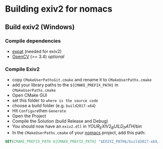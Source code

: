 # Building exiv2 for nomacs

## Build exiv2 (Windows)

### Compile dependencies

- [expat](https://github.com/nomacs/expat) (needed for exiv2)
- [OpenCV](https://github.com/TUWien/opencv) (>= 3.4) _optional_

### Compile Exiv2

- copy `CMakeUserPathsGit.cmake` and rename it to `CMakeUserPaths.cmake`
- add your library paths to the `${CMAKE_PREFIX_PATH}` in `CMakeUserPaths.cmake`
- Open CMake GUI
- set this folder to `where is the source code`
- choose a build folder (e.g. `build2017-x64`)
- Hit `Configure`then `Generate`
- Open the Project
- Compile the Solution (build Release and Debug)
- You should now have an `exiv2.dll` in $YOUR_EXIV2_BUILD_PATH$/bin
- In the `CMakeUserPaths.cmake` of your [nomacs](https://github.com/nomacs/nomacs) project, add this path:

```cmake
SET(CMAKE_PREFIX_PATH ${CMAKE_PREFIX_PATH} "$EXIV2_PATH$/build2017-x64/")
```
